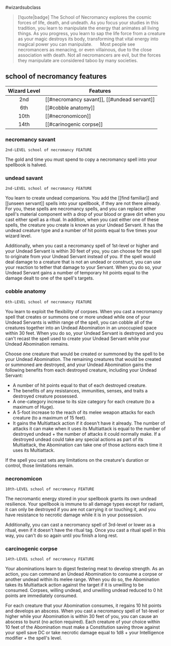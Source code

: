 #wizardsubclass

> [!quote|badge] 
> The School of Necromancy explores the cosmic forces of life, death, and undeath. As you focus your studies in this tradition, you learn to manipulate the energy that animates all living things. As you progress, you learn to sap the life force from a creature as your magic destroys its body, transforming that vital energy into magical power you can manipulate.
$\quad$ 
Most people see necromancers as menacing, or even villainous, due to the close association with death. Not all necromancers are evil, but the forces they manipulate are considered taboo by many societies.
## school of necromancy features
| **Wizard Level** | **Features**                                |
| :--------------: | ------------------------------------------- |
|       2nd        | [[#necromancy savant]], [[#undead servant]] |
|       6th        | [[#cobble anatomy]]                         |
|       10th       | [[#necronomicon]]                           |
|       14th       | [[#carinogenic corpse]]                     |

### necromancy savant
`2nd-LEVEL school of necromancy FEATURE`

The gold and time you must spend to copy a necromancy spell into your spellbook is halved.
### undead savant
`2nd-LEVEL school of necromancy FEATURE`

You learn to create undead companions. You add the [[find familiar]] and [[unseen servant]] spells into your spellbook, if they are not there already. For you, these spells are necromancy spells, and you can replace either spell's material component with a drop of your blood or grave dirt when you cast either spell as a ritual. In addition, when you cast either one of these spells, the creature you create is known as your Undead Servant. It has the undead creature type and a number of hit points equal to five times your wizard level.

Additionally, when you cast a necromancy spell of 1st-level or higher and your Undead Servant is within 30 feet of you, you can choose for the spell to originate from your Undead Servant instead of you. If the spell would deal damage to a creature that is not an undead or construct, you can use your reaction to tether that damage to your Servant. When you do so, your Undead Servant gains a number of temporary hit points equal to the damage dealt to one of the spell's targets.
### cobble anatomy
`6th-LEVEL school of necromancy FEATURE`

You learn to exploit the flexibility of corpses. When you cast a necromancy spell that creates or summons one or more undead while one of your Undead Servants is within range of the spell, you can cobble all of the creatures together into an Undead Abomination in an unoccupied space within 30 feet. When you do so, your Undead Servant is destroyed and you can't recast the spell used to create your Undead Servant while your Undead Abomination remains.

Choose one creature that would be created or summoned by the spell to be your Undead Abomination. The remaining creatures that would be created or summoned are destroyed, and your Undead Abomination gains the following benefits from each destroyed creature, including your Undead Servant:
- A number of hit points equal to that of each destroyed creature.
- The benefits of any resistances, immunities, senses, and traits a destroyed creature possessed.
- A one-category increase to its size category for each creature (to a maximum of Huge).
- A 5-foot increase to the reach of its melee weapon attacks for each creature (to a maximum of 15 feet).
- It gains the Multiattack action if it doesn't have it already. The number of attacks it can make when it uses its Multiattack is equal to the number of destroyed undead + the number of attacks it could normally make. If a destroyed undead could take any special actions as part of its Multiattack, the Abomination can take one of those actions each time it uses its Multiattack.

If the spell you cast sets any limitations on the creature's duration or control, those limitations remain.
### necronomicon
`10th-LEVEL school of necromancy FEATURE`

The necromantic energy stored in your spellbook grants its own undead resilience. Your spellbook is immune to all damage types except for radiant, it can only be destroyed if you are not carrying it or touching it, and you have resistance to necrotic damage while it is in your possession.

Additionally, you can cast a necromancy spell of 3rd-level or lower as a ritual, even if it doesn't have the ritual tag. Once you cast a ritual spell in this way, you can't do so again until you finish a long rest.
### carcinogenic corpse
`14th-LEVEL school of necromancy FEATURE`

Your abominations learn to digest festering meat to develop strength. As an action, you can command an Undead Abomination to consume a corpse or another undead within its melee range. When you do so, the Abomination takes its Multiattack action against the target if it is unwilling to be consumed. Corpses, willing undead, and unwilling undead reduced to 0 hit points are immediately consumed.

For each creature that your Abomination consumes, it regains 10 hit points and develops an abscess. When you cast a necromancy spell of 1st-level or higher while your Abomination is within 30 feet of you, you can cause an abscess to burst (no action required). Each creature of your choice within 10 feet of the Abomination must make a Constitution saving throw against your spell save DC or take necrotic damage equal to 1d8 + your Intelligence modifier + the spell's level.

